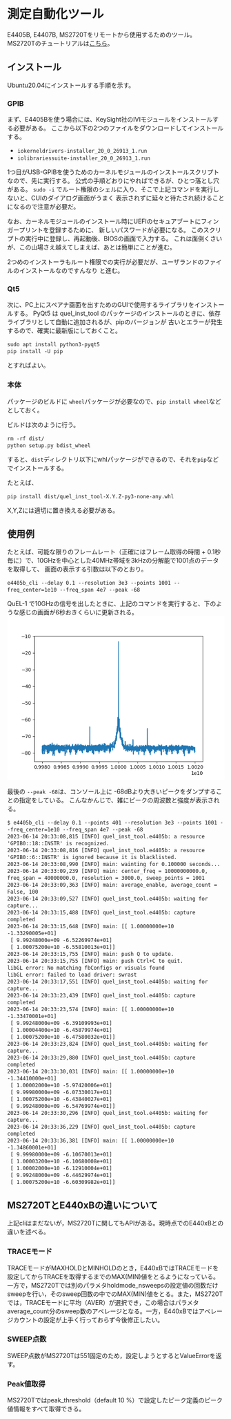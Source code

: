# 測定自動化ツール
E4405B, E4407B, MS2720Tをリモートから使用するためのツール。
MS2720Tのチュートリアルは[こちら](./MS2720T.ipynb)。

## インストール
Ubuntu20.04にインストールする手順を示す。

### GPIB
まず、E4405Bを使う場合には、KeySight社のIVIモジュールをインストールする必要がある。
ここから以下の2つのファイルをダウンロードしてインストールする。

- `iokerneldrivers-installer_20_0_26913_1.run`
- `iolibrariessuite-installer_20_0_26913_1.run`

1つ目がUSB-GPIBを使うためのカーネルモジュールのインストールスクリプトなので、先に実行する。
公式の手順どおりにやればできるが、ひとつ落とし穴がある。
`sudo -i` でルート権限のシェルに入り、そこで上記コマンドを実行しないと、CUIのダイアログ画面がうまく
表示されずに延々と待たされ続けることになるので注意が必要だ。

なお、カーネルモジュールのインストール時にUEFIのセキュアブートにフィンガープリントを登録するために、
新しいパスワードが必要になる。 このスクリプトの実行中に登録し、再起動後、BIOSの画面で入力する。
これは面倒くさいが、この山場さえ越えてしまえば、あとは簡単にことが進む。

2つめのインストーラもルート権限での実行が必要だが、ユーザランドのファイルのインストールなのですんなり
と進む。

### Qt5
次に、PC上にスペアナ画面を出すためのGUIで使用するライブラリをインストールする。
PyQt5 は quel_inst_tool のパッケージのインストールのときに、依存ライブラリとして自動に追加されるが、pipのバージョンが
古いとエラーが発生するので、確実に最新版にしておくこと。
```shell
sudo apt install python3-pyqt5
pip install -U pip
```
とすればよい。

### 本体
パッケージのビルドに `wheel`パッケージが必要なので、`pip install wheel`などとしておく。

ビルドは次のように行う。
```shell
rm -rf dist/
python setup.py bdist_wheel
```
すると、`dist`ディレクトリ以下にwhlパッケージができるので、それを`pip`などでインストールする。

たとえば、
```shell
pip install dist/quel_inst_tool-X.Y.Z-py3-none-any.whl
```
X,Y,Zには適切に置き換える必要がある。

## 使用例
たとえば、可能な限りのフレームレート（正確にはフレーム取得の時間 + 0.1秒毎に）で、10GHzを中心とした40MHz帯域を3kHzの分解能で1001点のデータを取得して、
画面の表示する引数は以下のとおり。
```
e4405b_cli --delay 0.1 --resolution 3e3 --points 1001 --freq_center=1e10 --freq_span 4e7 --peak -68
```

QuEL-1 で10GHzの信号を出したときに、上記のコマンドを実行すると、下のような感じの画面が6秒おきくらいに更新される。
![](docs/Figure_1.png)

最後の `--peak -68`は、コンソール上に -68dBより大きいピークをダンプすることの指定をしている。
こんなかんじで、雑にピークの周波数と強度が表示される。
```shell
$ e4405b_cli --delay 0.1 --points 401 --resolution 3e3 --points 1001 --freq_center=1e10 --freq_span 4e7 --peak -68
2023-06-14 20:33:08,815 [INFO] quel_inst_tool.e4405b: a resource 'GPIB0::18::INSTR' is recognized.
2023-06-14 20:33:08,816 [INFO] quel_inst_tool.e4405b: a resource 'GPIB0::6::INSTR' is ignored because it is blacklisted.
2023-06-14 20:33:08,990 [INFO] main: wainting for 0.100000 seconds...
2023-06-14 20:33:09,239 [INFO] main: center_freq = 10000000000.0, freq_span = 40000000.0, resolution = 3000.0, sweep_points = 1001
2023-06-14 20:33:09,363 [INFO] main: average_enable, average_count = False, 100
2023-06-14 20:33:09,527 [INFO] quel_inst_tool.e4405b: waiting for capture...
2023-06-14 20:33:15,488 [INFO] quel_inst_tool.e4405b: capture completed
2023-06-14 20:33:15,648 [INFO] main: [[ 1.00000000e+10 -1.33290005e+01]
 [ 9.99248000e+09 -6.52269974e+01]
 [ 1.00075200e+10 -6.55810013e+01]]
2023-06-14 20:33:15,755 [INFO] main: push Q to update.
2023-06-14 20:33:15,755 [INFO] main: push Ctrl+C to quit.
libGL error: No matching fbConfigs or visuals found
libGL error: failed to load driver: swrast
2023-06-14 20:33:17,551 [INFO] quel_inst_tool.e4405b: waiting for capture...
2023-06-14 20:33:23,439 [INFO] quel_inst_tool.e4405b: capture completed
2023-06-14 20:33:23,574 [INFO] main: [[ 1.00000000e+10 -1.33470001e+01]
 [ 9.99248000e+09 -6.39109993e+01]
 [ 1.00004400e+10 -6.45879974e+01]
 [ 1.00075200e+10 -6.47580032e+01]]
2023-06-14 20:33:23,824 [INFO] quel_inst_tool.e4405b: waiting for capture...
2023-06-14 20:33:29,880 [INFO] quel_inst_tool.e4405b: capture completed
2023-06-14 20:33:30,031 [INFO] main: [[ 1.00000000e+10 -1.34410000e+01]
 [ 1.00002000e+10 -5.97420006e+01]
 [ 9.99980000e+09 -6.07330017e+01]
 [ 1.00075200e+10 -6.43840027e+01]
 [ 9.99248000e+09 -6.54769974e+01]]
2023-06-14 20:33:30,296 [INFO] quel_inst_tool.e4405b: waiting for capture...
2023-06-14 20:33:36,229 [INFO] quel_inst_tool.e4405b: capture completed
2023-06-14 20:33:36,381 [INFO] main: [[ 1.00000000e+10 -1.34860001e+01]
 [ 9.99980000e+09 -6.10670013e+01]
 [ 1.00003200e+10 -6.10680008e+01]
 [ 1.00002000e+10 -6.12910004e+01]
 [ 9.99248000e+09 -6.44629974e+01]
 [ 1.00075200e+10 -6.60309982e+01]]

```
## MS2720TとE440xBの違いについて

上記cliはまだないが，MS2720Tに関してもAPIがある。現時点でのE440xBとの違いを述べる。

### TRACEモード

TRACEモードがMAXHOLDとMINHOLDのとき，E440xBではTRACEモードを設定してからTRACEを取得するまでのMAX(MIN)値をとるようになっている。一方で，MS2720Tでは別のパラメタholdmode_nsweepsの設定値の回数だけsweepを行い，そのsweep回数の中でのMAX(MIN)値をとる。また，MS2720Tでは，TRACEモードに平均（AVER）が選択でき，この場合はパラメタaverage_count分のsweep数のアベレージとなる。一方，E440xBではアベレージカウントの設定が上手く行っておらず今後修正したい。

### SWEEP点数

SWEEP点数がMS2720Tは551固定のため，設定しようとするとValueErrorを返す。

### Peak値取得

MS2720Tではpeak_threshold（default 10 %）で設定したピーク定義のピーク値情報をすべて取得できる。

